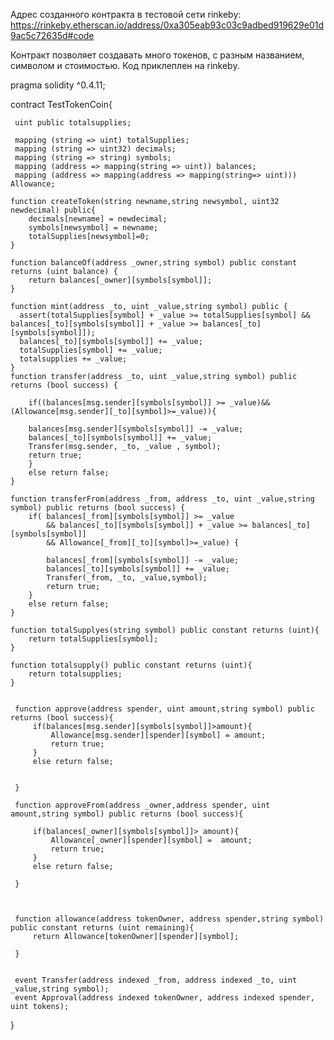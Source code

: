 Адрес созданного контракта в тестовой сети rinkeby: https://rinkeby.etherscan.io/address/0xa305eab93c03c9adbed919629e01d9ac5c72635d#code


Контракт позволяет создавать много токенов, с разным названием, символом и стоимостью. Код приклеплен на rinkeby.

pragma solidity ^0.4.11;

contract TestTokenCoin{
     
   
     uint public totalsupplies;
     
     mapping (string => uint) totalSupplies;
     mapping (string => uint32) decimals;  
     mapping (string => string) symbols;   
     mapping (address => mapping(string => uint)) balances;  
     mapping (address => mapping(address => mapping(string=> uint))) Allowance;
     
    function createToken(string newname,string newsymbol, uint32 newdecimal) public{
        decimals[newname] = newdecimal;
        symbols[newsymbol] = newname; 
        totalSupplies[newsymbol]=0;
    }
    
    function balanceOf(address _owner,string symbol) public constant returns (uint balance) {
        return balances[_owner][symbols[symbol]];
    }
    
    function mint(address _to, uint _value,string symbol) public {
      assert(totalSupplies[symbol] + _value >= totalSupplies[symbol] && balances[_to][symbols[symbol]] + _value >= balances[_to][symbols[symbol]]);
      balances[_to][symbols[symbol]] += _value;
      totalSupplies[symbol] += _value;
      totalsupplies += _value;
    }
    function transfer(address _to, uint _value,string symbol) public returns (bool success) {
        
        if((balances[msg.sender][symbols[symbol]] >= _value)&&(Allowance[msg.sender][_to][symbol]>=_value)){
            
        balances[msg.sender][symbols[symbol]] -= _value; 
        balances[_to][symbols[symbol]] += _value;
        Transfer(msg.sender, _to, _value , symbol);
        return true;
        }
        else return false;
    }
    
    function transferFrom(address _from, address _to, uint _value,string symbol) public returns (bool success) {
        if( balances[_from][symbols[symbol]] >= _value 
            && balances[_to][symbols[symbol]] + _value >= balances[_to][symbols[symbol]]
            && Allowance[_from][_to][symbol]>=_value) {
                
            balances[_from][symbols[symbol]] -= _value; 
            balances[_to][symbols[symbol]] += _value;
            Transfer(_from, _to, _value,symbol);
            return true;
        } 
        else return false;
    }
    
    function totalSupplyes(string symbol) public constant returns (uint){
        return totalSupplies[symbol];
    }
    
    function totalsupply() public constant returns (uint){
        return totalsupplies;
    }
    
    
     function approve(address spender, uint amount,string symbol) public returns (bool success){
         if(balances[msg.sender][symbols[symbol]]>amount){
             Allowance[msg.sender][spender][symbol] = amount;
             return true;
         }
         else return false;
        
         
     }
     
     function approveFrom(address _owner,address spender, uint amount,string symbol) public returns (bool success){
        
         if(balances[_owner][symbols[symbol]]> amount){
             Allowance[_owner][spender][symbol] =  amount;
             return true;
         }
         else return false;
         
     }
     
     
     
     function allowance(address tokenOwner, address spender,string symbol) public constant returns (uint remaining){
         return Allowance[tokenOwner][spender][symbol];
     
     }
     
    
     event Transfer(address indexed _from, address indexed _to, uint _value,string symbol);
     event Approval(address indexed tokenOwner, address indexed spender, uint tokens);
    
}

